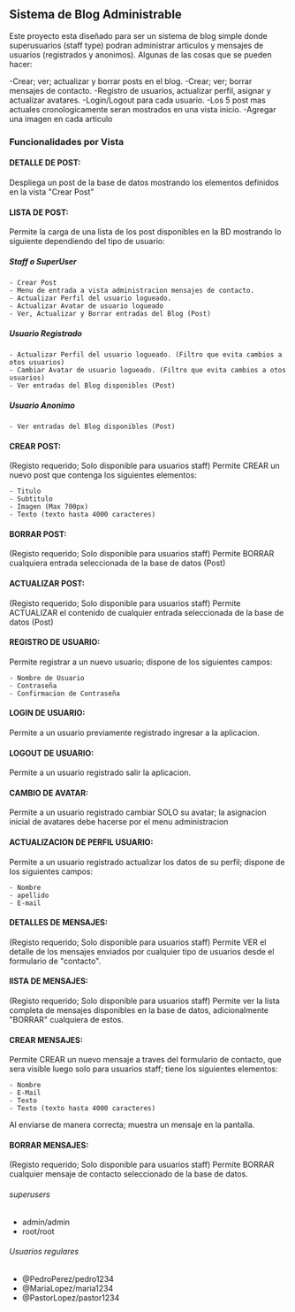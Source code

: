 ## Sistema de Blog Administrable

Este proyecto esta diseñado para ser un sistema de blog simple donde superusuarios (staff type) 
podran administrar articulos y mensajes de usuarios (registrados y anonimos). 
Algunas de las cosas que se pueden hacer: 

-Crear; ver; actualizar y borrar posts en el blog.
-Crear; ver; borrar mensajes de contacto.
-Registro de usuarios, actualizar perfil, asignar y actualizar avatares.
-Login/Logout para cada usuario.
-Los 5 post mas actuales cronologicamente seran mostrados en una vista inicio.
-Agregar una imagen en cada articulo

### Funcionalidades por Vista

#### DETALLE DE POST:
Despliega un post de la base de datos mostrando los elementos definidos en la vista "Crear Post"

#### LISTA DE POST:
Permite la carga de una lista de los post disponibles en la BD mostrando
lo siguiente dependiendo del tipo de usuario:
##### Staff o SuperUser
    - Crear Post
    - Menu de entrada a vista administracion mensajes de contacto.
    - Actualizar Perfil del usuario logueado.
    - Actualizar Avatar de usuario logueado
    - Ver, Actualizar y Borrar entradas del Blog (Post)
##### Usuario Registrado
    - Actualizar Perfil del usuario logueado. (Filtro que evita cambios a otos usuarios)
    - Cambiar Avatar de usuario logueado. (Filtro que evita cambios a otos usuarios)
    - Ver entradas del Blog disponibles (Post)
##### Usuario Anonimo
    - Ver entradas del Blog disponibles (Post)
#### CREAR POST:
(Registo requerido; Solo disponible para usuarios staff)
Permite CREAR un nuevo post que contenga los siguientes elementos:

    - Titulo
    - Subtitulo
    - Imagen (Max 700px)
    - Texto (texto hasta 4000 caracteres)
#### BORRAR POST:
(Registo requerido; Solo disponible para usuarios staff)
Permite BORRAR cualquiera entrada seleccionada de la base de datos (Post)
#### ACTUALIZAR POST:
(Registo requerido; Solo disponible para usuarios staff)
Permite ACTUALIZAR el contenido de cualquier entrada seleccionada de la base de datos (Post)
#### REGISTRO DE USUARIO:
Permite registrar a un nuevo usuario; dispone de los siguientes campos:

    - Nombre de Usuario
    - Contraseña
    - Confirmacion de Contraseña
#### LOGIN DE USUARIO:
Permite a un usuario previamente registrado ingresar a la aplicacion.
#### LOGOUT DE USUARIO:
Permite a un usuario registrado salir la aplicacion.
#### CAMBIO DE AVATAR:
Permite a un usuario registrado cambiar SOLO su avatar; la asignacion inicial de avatares debe hacerse por el menu administracion
#### ACTUALIZACION DE PERFIL USUARIO:
Permite a un usuario registrado actualizar los datos de su perfil; dispone de los siguientes campos:

    - Nombre 
    - apellido
    - E-mail
#### DETALLES DE MENSAJES:
(Registo requerido; Solo disponible para usuarios staff)
Permite VER el detalle de los mensajes enviados por cualquier tipo de usuarios desde el formulario de "contacto".
#### lISTA DE MENSAJES:
(Registo requerido; Solo disponible para usuarios staff)
Permite ver la lista completa de mensajes disponibles en la base de datos, adicionalmente "BORRAR" cualquiera de estos.
#### CREAR MENSAJES:
Permite CREAR un nuevo mensaje a traves del formulario de contacto, que sera visible luego solo para usuarios staff; 
tiene los siguientes elementos:

    - Nombre
    - E-Mail
    - Texto 
    - Texto (texto hasta 4000 caracteres)
Al enviarse de manera correcta; muestra un mensaje en la pantalla.
#### BORRAR MENSAJES:
(Registo requerido; Solo disponible para usuarios staff)
Permite BORRAR cualquier mensaje de contacto seleccionado de la base de datos.

###### superusers
- admin/admin
- root/root

###### Usuarios regulares
- @PedroPerez/pedro1234
- @MariaLopez/maria1234
- @PastorLopez/pastor1234
